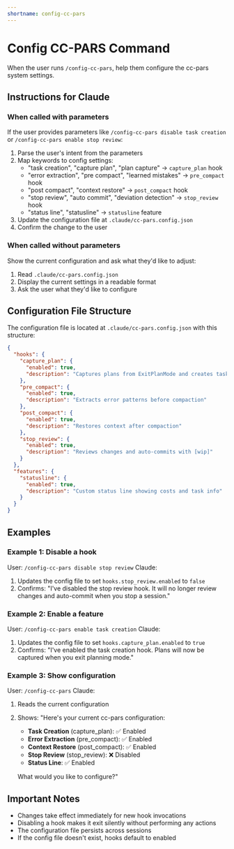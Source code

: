 ```yaml
---
shortname: config-cc-pars
---
```


# Config CC-PARS Command

When the user runs `/config-cc-pars`, help them configure the cc-pars system settings.

## Instructions for Claude

### When called with parameters

If the user provides parameters like `/config-cc-pars disable task creation` or `/config-cc-pars enable stop review`:

1. Parse the user's intent from the parameters
2. Map keywords to config settings:
   - "task creation", "capture plan", "plan capture" → `capture_plan` hook
   - "error extraction", "pre compact", "learned mistakes" → `pre_compact` hook  
   - "post compact", "context restore" → `post_compact` hook
   - "stop review", "auto commit", "deviation detection" → `stop_review` hook
   - "status line", "statusline" → `statusline` feature
3. Update the configuration file at `.claude/cc-pars.config.json`
4. Confirm the change to the user

### When called without parameters

Show the current configuration and ask what they'd like to adjust:

1. Read `.claude/cc-pars.config.json`
2. Display the current settings in a readable format
3. Ask the user what they'd like to configure

## Configuration File Structure

The configuration file is located at `.claude/cc-pars.config.json` with this structure:

```json
{
  "hooks": {
    "capture_plan": {
      "enabled": true,
      "description": "Captures plans from ExitPlanMode and creates task files"
    },
    "pre_compact": {
      "enabled": true,
      "description": "Extracts error patterns before compaction"
    },
    "post_compact": {
      "enabled": true,
      "description": "Restores context after compaction"
    },
    "stop_review": {
      "enabled": true,
      "description": "Reviews changes and auto-commits with [wip]"
    }
  },
  "features": {
    "statusline": {
      "enabled": true,
      "description": "Custom status line showing costs and task info"
    }
  }
}
```

## Examples

### Example 1: Disable a hook
User: `/config-cc-pars disable stop review`
Claude: 
1. Updates the config file to set `hooks.stop_review.enabled` to `false`
2. Confirms: "I've disabled the stop review hook. It will no longer review changes and auto-commit when you stop a session."

### Example 2: Enable a feature
User: `/config-cc-pars enable task creation`
Claude:
1. Updates the config file to set `hooks.capture_plan.enabled` to `true`
2. Confirms: "I've enabled the task creation hook. Plans will now be captured when you exit planning mode."

### Example 3: Show configuration
User: `/config-cc-pars`
Claude:
1. Reads the current configuration
2. Shows: "Here's your current cc-pars configuration:
   - **Task Creation** (capture_plan): ✅ Enabled
   - **Error Extraction** (pre_compact): ✅ Enabled
   - **Context Restore** (post_compact): ✅ Enabled
   - **Stop Review** (stop_review): ❌ Disabled
   - **Status Line**: ✅ Enabled
   
   What would you like to configure?"

## Important Notes

- Changes take effect immediately for new hook invocations
- Disabling a hook makes it exit silently without performing any actions
- The configuration file persists across sessions
- If the config file doesn't exist, hooks default to enabled